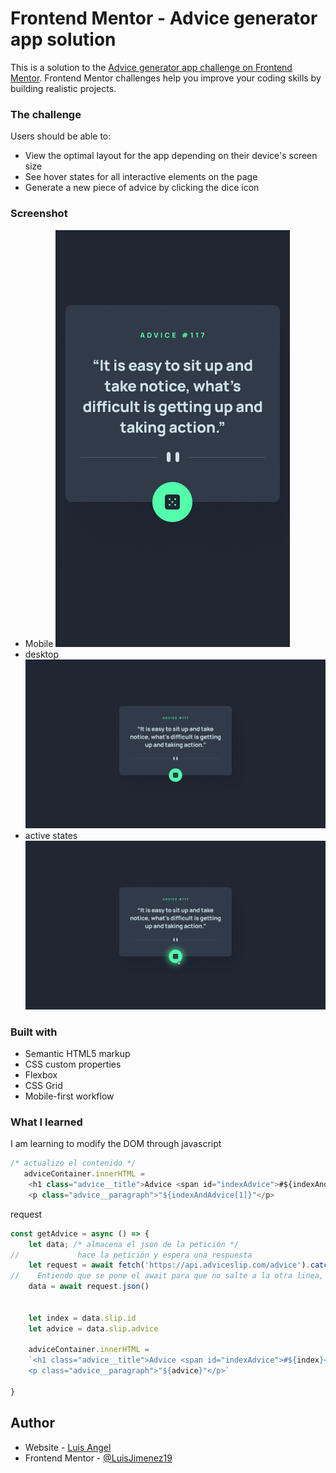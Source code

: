 # Frontend Mentor - Advice generator app solution

This is a solution to the [Advice generator app challenge on Frontend Mentor](https://www.frontendmentor.io/challenges/advice-generator-app-QdUG-13db). Frontend Mentor challenges help you improve your coding skills by building realistic projects.


### The challenge

Users should be able to:

- View the optimal layout for the app depending on their device's screen size
- See hover states for all interactive elements on the page
- Generate a new piece of advice by clicking the dice icon

### Screenshot

- Mobile
![](./design/mobile-design.jpg)
- desktop
![](./design/desktop-design.jpg)
- active states
![](./design/active-states.jpg)


### Built with

- Semantic HTML5 markup
- CSS custom properties
- Flexbox
- CSS Grid
- Mobile-first workflow

### What I learned

I am learning to modify the DOM through javascript

```js
/* actualizo el contenido */
   adviceContainer.innerHTML = 
    <h1 class="advice__title">Advice <span id="indexAdvice">#${indexAndAdvice[0]}</span> </h1>
    <p class="advice__paragraph">"${indexAndAdvice[1]}"</p>

```
request

```js
const getAdvice = async () => {
    let data; /* almacena el json de la petición */
//             hace la petición y espera una respuesta                            maneja la excepción(error)
    let request = await fetch('https://api.adviceslip.com/advice').catch((e)=> modalError.classList.toggle('d-none'))
//    Entiendo que se pone el await para que no salte a la otra linea, hasta que tenga una respuesta
    data = await request.json()
    
    
    let index = data.slip.id 
    let advice = data.slip.advice

    adviceContainer.innerHTML = 
    `<h1 class="advice__title">Advice <span id="indexAdvice">#${index}</span> </h1>
    <p class="advice__paragraph">"${advice}"</p>`
    
}

```



## Author

- Website - [Luis Angel](https://luisjimenez19.github.io/desafios-frontend-mentor/)
- Frontend Mentor - [@LuisJimenez19](https://www.frontendmentor.io/profile/LuisJimenez19)

